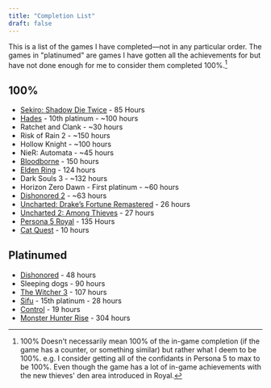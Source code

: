 ```yaml
---
title: "Completion List"
draft: false
---
```

This is a list of the games I have completed—not in any particular order. The games in "platinumed" are games I have gotten all the achievements for but have not done enough for me to consider them completed 100%.[^1]
## 100%
- [Sekiro: Shadow Die Twice](/posts/sekiro/) - 85 Hours
- [Hades](/posts/hades/) - 10th platinum - ~100 hours
- Ratchet and Clank - ~30 hours
- Risk of Rain 2 - ~150 hours
- Hollow Knight - ~100 hours
- NieR: Automata - ~45 hours
- [Bloodborne](/posts/bloodborne/) - 150 hours
- [Elden Ring](/posts/elden-ring) - 124 hours
- Dark Souls 3 - ~132 hours
- Horizon Zero Dawn - First platinum - ~60 hours
- [Dishonored 2](https://youtu.be/_3bs6to5pm4) - ~63 hours
- [Uncharted: Drake’s Fortune Remastered](/posts/uncharted-1/) - 26 hours
- [Uncharted 2: Among Thieves](/posts/uncharted-2/) - 27 hours
- [Persona 5 Royal](/posts/persona-5-royal/) - 135 Hours
- [Cat Quest](/posts/cat-quest/) - 10 hours
## Platinumed
- [Dishonored](https://youtu.be/BwJBtOMsYyI) - 48 hours
- Sleeping dogs - 90 hours
- [The Witcher 3](https://youtu.be/fI7F0vM7USo) - 107 hours
- [Sifu](/posts/sifu/) -  15th platinum - 28 hours
- [Control](/posts/control/) - 19 hours
- [Monster Hunter Rise](https://youtu.be/mGco28OXnGE) - 304 hours

[^1]: 100% Doesn't necessarily mean 100% of the in-game completion (if the game has a counter, or something similar) but rather what I deem to be 100%. e.g. I consider getting all of the confidants in Persona 5 to max to be 100%. Even though the game has a lot of in-game achievements with the new thieves' den area introduced in Royal.
